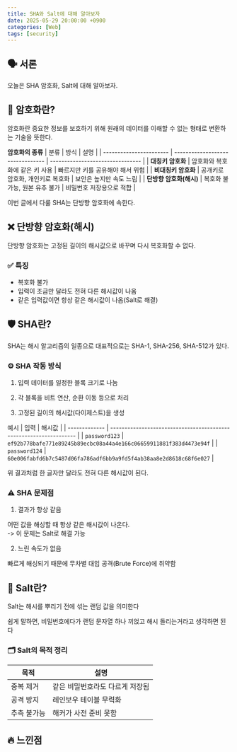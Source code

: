 ```yaml
---
title: SHA와 Salt에 대해 알아보자
date: 2025-05-29 20:00:00 +0900
categories: [Web]
tags: [security]
---
```


## 🗣️ **서론**
오늘은 SHA 암호화, Salt에 대해 알아보자.

## 🔐 **암호화란?**
암호화란 중요한 정보를 보호하기 위해 원래의 데이터를 이해할 수 없는 형태로 변환하는 기술을 뜻한다.

**암호화의 종류**
| 분류                    | 방식                             | 설명                             |
| ----------------------- | -------------------------------- | -------------------------------- |
| **대칭키 암호화**       | 암호화와 복호화에 같은 키 사용   | 빠르지만 키를 공유해야 해서 위험 |
| **비대칭키 암호화**     | 공개키로 암호화, 개인키로 복호화 | 보안은 높지만 속도 느림          |
| **단방향 암호화(해시)** | 복호화 불가능, 원본 유추 불가    | 비밀번호 저장용으로 적합         |

이번 글에서 다룰 SHA는 단방향 암호화에 속한다.

## ❌ **단방향 암호화(해시)**
단방향 암호화는 고정된 길이의 해시값으로 바꾸며 다시 복호화할 수 없다.

### ✅ **특징**
- 복호화 불가
- 입력이 조금만 달라도 전혀 다른 해시값이 나옴
- 같은 입력값이면 항상 같은 해시값이 나옴(Salt로 해결)

## 🛡️ **SHA란?**
SHA는 해시 알고리즘의 일종으로 대표적으로는 SHA-1, SHA-256, SHA-512가 있다.

### ⚙️ **SHA 작동 방식**
1. 입력 데이터를 일정한 블록 크기로 나눔

2. 각 블록을 비트 연산, 순환 이동 등으로 처리

3. 고정된 길이의 해시값(다이제스트)을 생성

예시
| 입력          | 해시값                                                             |
| ------------- | ------------------------------------------------------------------ |
| `password123` | `ef92b778bafe771e89245b89ecbc08a44a4e166c06659911881f383d4473e94f` |
| `password124` | `60e006fabfd6b7c5487d06fa786adf6bb9a9fd5f4ab38aa8e2d8618c68f6e027` |

위 결과처럼 한 글자만 달라도 전혀 다른 해시값이 된다.

### ⚠️ **SHA 문제점**
1. 결과가 항상 같음

어떤 값을 해싱할 때 항상 같은 해시값이 나온다.<br>
-> 이 문제는 Salt로 해결 가능

2. 느린 속도가 없음

빠르게 해싱되기 때문에 무차별 대입 공격(Brute Force)에 취약함

## 🧂 **Salt란?**
Salt는 해시를 뿌리기 전에 섞는 랜덤 값을 의미한다

쉽게 말하면, 비밀번호에다가 랜덤 문자열 하나 끼얹고 해시 돌리는거라고 생각하면 된다

### 🗂️ **Salt의 목적 정리**
| 목적        | 설명                            |
| ----------- | ------------------------------- |
| 중복 제거   | 같은 비밀번호라도 다르게 저장됨 |
| 공격 방지   | 레인보우 테이블 무력화          |
| 추측 불가능 | 해커가 사전 준비 못함           |

## 🔥 **느낀점**

